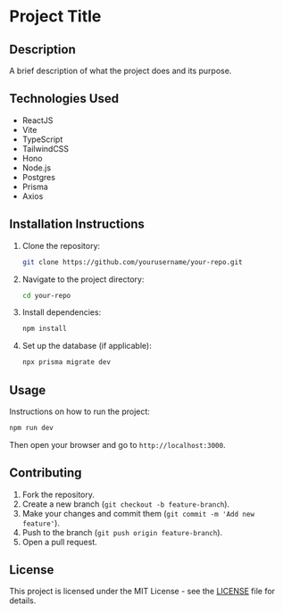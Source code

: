 # Project Title

## Description
A brief description of what the project does and its purpose.

## Technologies Used
- ReactJS
- Vite
- TypeScript
- TailwindCSS
- Hono
- Node.js
- Postgres
- Prisma
- Axios

## Installation Instructions
1. Clone the repository:
   ```bash
   git clone https://github.com/yourusername/your-repo.git
   ```
2. Navigate to the project directory:
   ```bash
   cd your-repo
   ```
3. Install dependencies:
   ```bash
   npm install
   ```
4. Set up the database (if applicable):
   ```bash
   npx prisma migrate dev
   ```

## Usage
Instructions on how to run the project:
```bash
npm run dev
```
Then open your browser and go to `http://localhost:3000`.

## Contributing
1. Fork the repository.
2. Create a new branch (`git checkout -b feature-branch`).
3. Make your changes and commit them (`git commit -m 'Add new feature'`).
4. Push to the branch (`git push origin feature-branch`).
5. Open a pull request.

## License
This project is licensed under the MIT License - see the [LICENSE](LICENSE) file for details.
